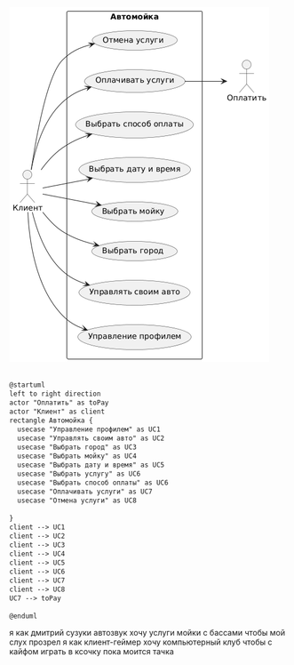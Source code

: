 ![schema](schema.png)

```plantuml

@startuml
left to right direction
actor "Оплатить" as toPay
actor "Клиент" as client
rectangle Автомойка {
  usecase "Управление профилем" as UC1
  usecase "Управлять своим авто" as UC2
  usecase "Выбрать город" as UC3
  usecase "Выбрать мойку" as UC4
  usecase "Выбрать дату и время" as UC5
  usecase "Выбрать услугу" as UC6
  usecase "Выбрать способ оплаты" as UC6
  usecase "Оплачивать услуги" as UC7
  usecase "Отмена услуги" as UC8

}
client --> UC1
client --> UC2
client --> UC3
client --> UC4
client --> UC5
client --> UC6
client --> UC7
client --> UC8
UC7 --> toPay

@enduml

```

я как дмитрий сузуки автозвук хочу услуги мойки с бассами чтобы мой слух прозрел
я как клиент-геймер хочу компьютерный клуб чтобы с кайфом играть в ксочку пока моится тачка
